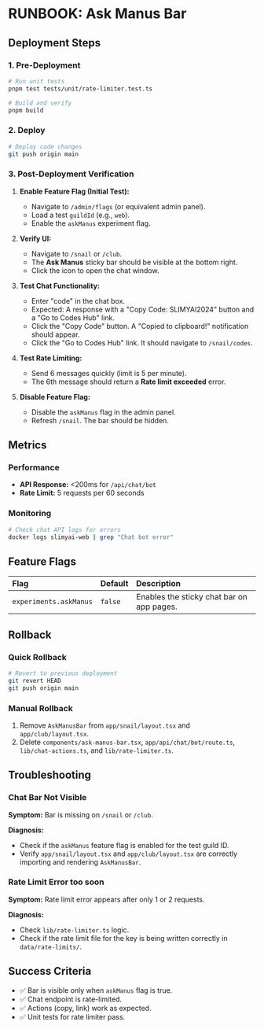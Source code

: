 # RUNBOOK: Ask Manus Bar

## Deployment Steps

### 1. Pre-Deployment

```bash
# Run unit tests
pnpm test tests/unit/rate-limiter.test.ts

# Build and verify
pnpm build
```

### 2. Deploy

```bash
# Deploy code changes
git push origin main
```

### 3. Post-Deployment Verification

1. **Enable Feature Flag (Initial Test):**
   - Navigate to `/admin/flags` (or equivalent admin panel).
   - Load a test `guildId` (e.g., `web`).
   - Enable the `askManus` experiment flag.

2. **Verify UI:**
   - Navigate to `/snail` or `/club`.
   - The **Ask Manus** sticky bar should be visible at the bottom right.
   - Click the icon to open the chat window.

3. **Test Chat Functionality:**
   - Enter "code" in the chat box.
   - Expected: A response with a "Copy Code: SLIMYAI2024" button and a "Go to Codes Hub" link.
   - Click the "Copy Code" button. A "Copied to clipboard!" notification should appear.
   - Click the "Go to Codes Hub" link. It should navigate to `/snail/codes`.

4. **Test Rate Limiting:**
   - Send 6 messages quickly (limit is 5 per minute).
   - The 6th message should return a **Rate limit exceeded** error.

5. **Disable Feature Flag:**
   - Disable the `askManus` flag in the admin panel.
   - Refresh `/snail`. The bar should be hidden.

## Metrics

### Performance
- **API Response:** <200ms for `/api/chat/bot`
- **Rate Limit:** 5 requests per 60 seconds

### Monitoring

```bash
# Check chat API logs for errors
docker logs slimyai-web | grep "Chat bot error"
```

## Feature Flags

| Flag | Default | Description |
| :--- | :--- | :--- |
| `experiments.askManus` | `false` | Enables the sticky chat bar on app pages. |

## Rollback

### Quick Rollback

```bash
# Revert to previous deployment
git revert HEAD
git push origin main
```

### Manual Rollback

1. Remove `AskManusBar` from `app/snail/layout.tsx` and `app/club/layout.tsx`.
2. Delete `components/ask-manus-bar.tsx`, `app/api/chat/bot/route.ts`, `lib/chat-actions.ts`, and `lib/rate-limiter.ts`.

## Troubleshooting

### Chat Bar Not Visible

**Symptom:** Bar is missing on `/snail` or `/club`.

**Diagnosis:**
- Check if the `askManus` feature flag is enabled for the test guild ID.
- Verify `app/snail/layout.tsx` and `app/club/layout.tsx` are correctly importing and rendering `AskManusBar`.

### Rate Limit Error too soon

**Symptom:** Rate limit error appears after only 1 or 2 requests.

**Diagnosis:**
- Check `lib/rate-limiter.ts` logic.
- Check if the rate limit file for the key is being written correctly in `data/rate-limits/`.

## Success Criteria

- ✅ Bar is visible only when `askManus` flag is true.
- ✅ Chat endpoint is rate-limited.
- ✅ Actions (copy, link) work as expected.
- ✅ Unit tests for rate limiter pass.
